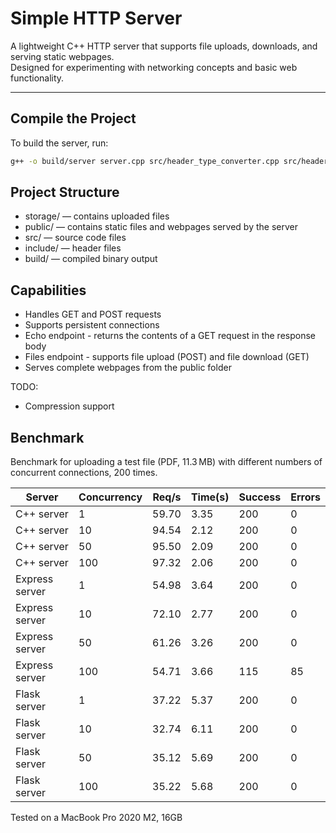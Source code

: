 # Simple HTTP Server

A lightweight C++ HTTP server that supports file uploads, downloads, and serving static webpages.  
Designed for experimenting with networking concepts and basic web functionality.

---

## Compile the Project

To build the server, run:

```bash
g++ -o build/server server.cpp src/header_type_converter.cpp src/header_type.cpp src/response_type_converter.cpp src/header_converter.cpp src/client_handler.cpp -Iinclude -pthread -std=c++20
```

## Project Structure

- storage/ — contains uploaded files
- public/ — contains static files and webpages served by the server
- src/ — source code files
- include/ — header files
- build/ — compiled binary output

## Capabilities

- Handles GET and POST requests
- Supports persistent connections
- Echo endpoint - returns the contents of a GET request in the response body
- Files endpoint - supports file upload (POST) and file download (GET)
- Serves complete webpages from the public folder

TODO:

- Compression support

## Benchmark

Benchmark for uploading a test file (PDF, 11.3 MB) with different numbers of concurrent connections, 200 times.

| Server         | Concurrency | Req/s | Time(s) | Success | Errors |
| -------------- | ----------- | ----- | ------- | ------- | ------ |
| C++ server     | 1           | 59.70 | 3.35    | 200     | 0      |
| C++ server     | 10          | 94.54 | 2.12    | 200     | 0      |
| C++ server     | 50          | 95.50 | 2.09    | 200     | 0      |
| C++ server     | 100         | 97.32 | 2.06    | 200     | 0      |
| Express server | 1           | 54.98 | 3.64    | 200     | 0      |
| Express server | 10          | 72.10 | 2.77    | 200     | 0      |
| Express server | 50          | 61.26 | 3.26    | 200     | 0      |
| Express server | 100         | 54.71 | 3.66    | 115     | 85     |
| Flask server   | 1           | 37.22 | 5.37    | 200     | 0      |
| Flask server   | 10          | 32.74 | 6.11    | 200     | 0      |
| Flask server   | 50          | 35.12 | 5.69    | 200     | 0      |
| Flask server   | 100         | 35.22 | 5.68    | 200     | 0      |

Tested on a MacBook Pro 2020 M2, 16GB
